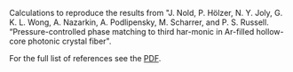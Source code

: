 Calculations to reproduce the results from "J. Nold, P. Hölzer, N. Y. Joly, G. K. L. Wong, A. Nazarkin, A. Podlipensky, M. Scharrer, and P. S. Russell. “Pressure-controlled phase matching to third har-monic in Ar-filled hollow-core photonic crystal fiber".

For the full list of references see the [PDF](article/MPSP_Felix_Wechsler.pdf).
